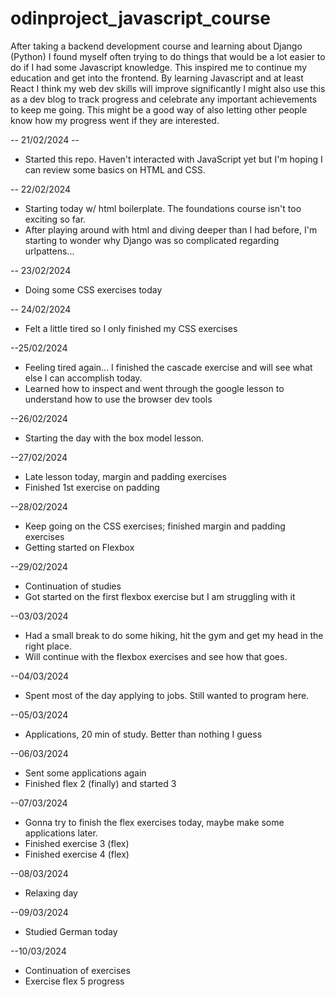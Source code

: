 # odinproject_javascript_course
After taking a backend development course and learning about Django (Python) I found myself often trying to do things that would be a lot easier to do if I had some Javascript knowledge. This inspired me to continue my education and get into the frontend. By learning Javascript and at least React I think my web dev skills will improve significantly
I might also use this as a dev blog to track progress and celebrate any important achievements to keep me going.
This might be a good way of also letting other people know how my progress went if they are interested.

-- 21/02/2024 --
- Started this repo. Haven't interacted with JavaScript yet but I'm hoping I can review some basics on HTML and CSS.

-- 22/02/2024
- Starting today w/ html boilerplate. The foundations course isn't too exciting so far.
- After playing around with html and diving deeper than I had before, I'm starting to wonder why Django was so complicated regarding urlpattens...

-- 23/02/2024
- Doing some CSS exercises today

-- 24/02/2024
- Felt a little tired so I only finished my CSS exercises

--25/02/2024
- Feeling tired again... I finished the cascade exercise and will see what
else I can accomplish today.
- Learned how to inspect and went through the google lesson to understand how
to use the browser dev tools

--26/02/2024
- Starting the day with the box model lesson.

--27/02/2024
- Late lesson today, margin and padding exercises
- Finished 1st exercise on padding

--28/02/2024
- Keep going on the CSS exercises; finished margin and padding exercises
- Getting started on Flexbox

--29/02/2024
- Continuation of studies
- Got started on the first flexbox exercise but I am struggling with it

--03/03/2024
- Had a small break to do some hiking, hit the gym and get my head in the
right place.
- Will continue with the flexbox exercises and see how that goes.

--04/03/2024
- Spent most of the day applying to jobs. Still wanted to program here.

--05/03/2024
- Applications, 20 min of study. Better than nothing I guess

--06/03/2024
- Sent some applications again
- Finished flex 2 (finally) and started 3

--07/03/2024
- Gonna try to finish the flex exercises today, maybe make some applications
later.
- Finished exercise 3 (flex)
- Finished exercise 4 (flex)

--08/03/2024
- Relaxing day

--09/03/2024
- Studied German today

--10/03/2024
- Continuation of exercises
- Exercise flex 5 progress
